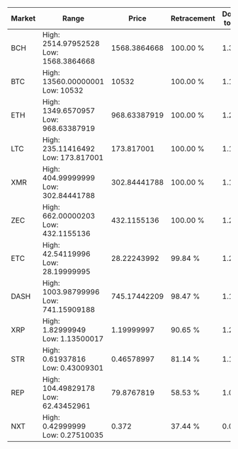 | Market | Range | Price| Retracement | Doubles to 50% |
| --- | --- | --- | --- | --- |
| BCH | High: 2514.97952528<br />Low: 1568.3864668 | 1568.3864668 | 100.00 % | 1.30 |
| BTC | High: 13560.00000001<br />Low: 10532 | 10532 | 100.00 % | 1.14 |
| ETH | High: 1349.6570957<br />Low: 968.63387919 | 968.63387919 | 100.00 % | 1.20 |
| LTC | High: 235.11416492<br />Low: 173.817001 | 173.817001 | 100.00 % | 1.18 |
| XMR | High: 404.99999999<br />Low: 302.84441788 | 302.84441788 | 100.00 % | 1.17 |
| ZEC | High: 662.00000203<br />Low: 432.1155136 | 432.1155136 | 100.00 % | 1.27 |
| ETC | High: 42.54119996<br />Low: 28.19999995 | 28.22243992 | 99.84 % | 1.25 |
| DASH | High: 1003.98799996<br />Low: 741.15909188 | 745.17442209 | 98.47 % | 1.17 |
| XRP | High: 1.82999949<br />Low: 1.13500017 | 1.19999997 | 90.65 % | 1.24 |
| STR | High: 0.61937816<br />Low: 0.43009301 | 0.46578997 | 81.14 % | 1.13 |
| REP | High: 104.49829178<br />Low: 62.43452961 | 79.8767819 | 58.53 % | 1.04 |
| NXT | High: 0.42999999<br />Low: 0.27510035 | 0.372 | 37.44 % | 0.00 |
